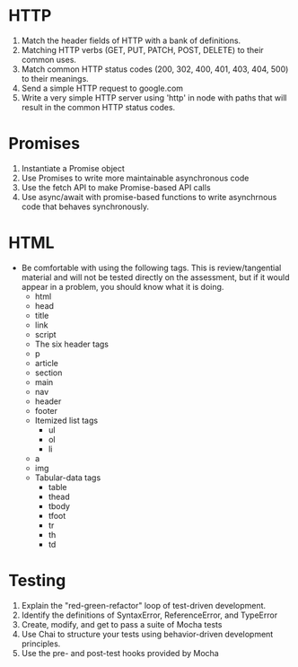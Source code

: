 # HTTP
1. Match the header fields of HTTP with a bank of definitions.
2. Matching HTTP verbs (GET, PUT, PATCH, POST, DELETE) to their common uses.
3. Match common HTTP status codes (200, 302, 400, 401, 403, 404, 500) to their meanings.
4. Send a simple HTTP request to google.com
5. Write a very simple HTTP server using 'http' in node with paths that will result in the common HTTP status codes.

# Promises
1. Instantiate a Promise object
2. Use Promises to write more maintainable asynchronous code
3. Use the fetch API to make Promise-based API calls
4. Use async/await with promise-based functions to write asynchrnous code that behaves synchronously.

# HTML
- Be comfortable with using the following tags. This is review/tangential material and will not be tested directly on the assessment, but if it would appear in a problem, you should know what it is doing.
    - html
    - head
    - title
    - link
    - script
    - The six header tags
    - p
    - article
    - section
    - main
    - nav
    - header
    - footer
    - Itemized list tags
        - ul
        - ol
        - li
    - a
    - img
    - Tabular-data tags
        - table
        - thead
        - tbody
        - tfoot
        - tr
        - th
        - td

# Testing
1. Explain the "red-green-refactor" loop of test-driven development.
2. Identify the definitions of SyntaxError, ReferenceError, and TypeError
3. Create, modify, and get to pass a suite of Mocha tests
4. Use Chai to structure your tests using behavior-driven development principles.
5. Use the pre- and post-test hooks provided by Mocha
